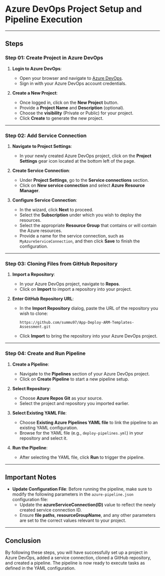 # Azure DevOps Project Setup and Pipeline Execution

---

## Steps

### Step 01: Create Project in Azure DevOps

1. **Login to Azure DevOps**:
   - Open your browser and navigate to [Azure DevOps](https://dev.azure.com/).
   - Sign in with your Azure DevOps account credentials.

2. **Create a New Project**:
   - Once logged in, click on the **New Project** button.
   - Provide a **Project Name** and **Description** (optional).
   - Choose the **visibility** (Private or Public) for your project.
   - Click **Create** to generate the new project.

---

### Step 02: Add Service Connection

1. **Navigate to Project Settings**:
   - In your newly created Azure DevOps project, click on the **Project Settings** gear icon located at the bottom left of the page.

2. **Create Service Connection**:
   - Under **Project Settings**, go to the **Service connections** section.
   - Click on **New service connection** and select **Azure Resource Manager**.

3. **Configure Service Connection**:
   - In the wizard, click **Next** to proceed.
   - Select the **Subscription** under which you wish to deploy the resources.
   - Select the appropriate **Resource Group** that contains or will contain the Azure resources.
   - Provide a name for the service connection, such as `MyAzureServiceConnection`, and then click **Save** to finish the configuration.

---

### Step 03: Cloning Files from GitHub Repository

1. **Import a Repository**:
   - In your Azure DevOps project, navigate to **Repos**.
   - Click on **Import** to import a repository into your project.

2. **Enter GitHub Repository URL**:
   - In the **Import Repository** dialog, paste the URL of the repository you wish to clone:
     ``` 
     https://github.com/summu97/App-Deploy-ARM-Templates-Assessment.git
     ```
   - Click **Import** to bring the repository into your Azure DevOps project.

---

### Step 04: Create and Run Pipeline

1. **Create a Pipeline**:
   - Navigate to the **Pipelines** section of your Azure DevOps project.
   - Click on **Create Pipeline** to start a new pipeline setup.

2. **Select Repository**:
   - Choose **Azure Repos Git** as your source.
   - Select the project and repository you imported earlier.

3. **Select Existing YAML File**:
   - Choose **Existing Azure Pipelines YAML file** to link the pipeline to an existing YAML configuration.
   - Browse for the YAML file (e.g., `deploy-pipelines.yml`) in your repository and select it.

4. **Run the Pipeline**:
   - After selecting the YAML file, click **Run** to trigger the pipeline.

---

## Important Notes

- **Update Configuration File**:
   Before running the pipeline, make sure to modify the following parameters in the `azure-pipeline.json` configuration file:
   - Update the **azureServiceConnection(ID)** value to reflect the newly created service connection ID.
   - Ensure **file paths**, **resourceGroupName**, and any other parameters are set to the correct values relevant to your project.

---

## Conclusion

By following these steps, you will have successfully set up a project in Azure DevOps, added a service connection, cloned a GitHub repository, and created a pipeline. The pipeline is now ready to execute tasks as defined in the YAML configuration.
